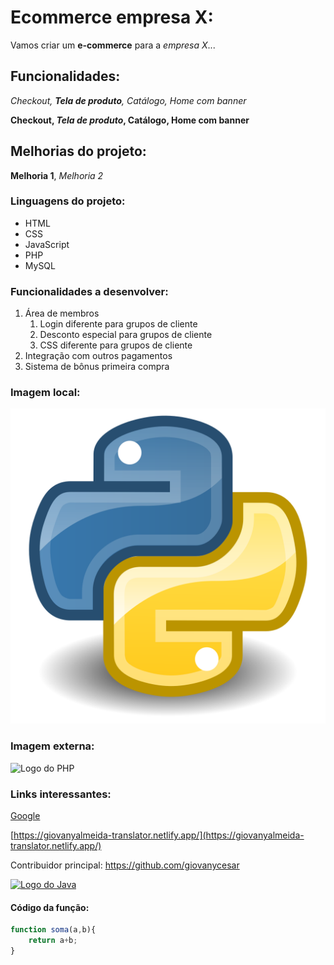 # Ecommerce empresa X:

Vamos criar um **e-commerce** para a *empresa X*...

## Funcionalidades:

_Checkout, **Tela de produto**, Catálogo, Home com banner_

**Checkout, _Tela de produto_, Catálogo, Home com banner**

## Melhorias do projeto:

__Melhoria 1__, _Melhoria 2_

### Linguagens do projeto:

* HTML
* CSS
* JavaScript
* PHP
* MySQL

### Funcionalidades a desenvolver:

1. Área de membros
    1. Login diferente para grupos de cliente
    2. Desconto especial para grupos de cliente
    3. CSS diferente para grupos de cliente
2. Integração com outros pagamentos
3. Sistema de bônus primeira compra 

### Imagem local:

![Logo do Python](img/Python.png)

### Imagem externa:

![Logo do PHP](https://upload.wikimedia.org/wikipedia/commons/thumb/2/27/PHP-logo.svg/711px-PHP-logo.svg.png)

### Links interessantes:

[Google](https://www.google.com)

[https://giovanyalmeida-translator.netlify.app/](https://giovanyalmeida-translator.netlify.app/)

Contribuidor principal: https://github.com/giovanycesar

[![Logo do Java](https://img.icons8.com/color/512/java-coffee-cup-logo--v2.png)](https://github.com/giovanycesar)

#### Código da função:

```javascript
function soma(a,b){
    return a+b;
}
```